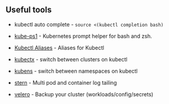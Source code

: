 ## Useful tools

* kubectl auto complete - ```source <(kubectl completion bash)```

* [kube-ps1](https://github.com/jonmosco/kube-ps1) - Kubernetes prompt helper for bash and zsh.
* [Kubectl Aliases](https://github.com/ahmetb/kubectl-aliases) - Aliases for Kubectl
* [kubectx](https://github.com/ahmetb/kubectx) - switch between clusters on kubectl
* [kubens](https://github.com/ahmetb/kubectx) - switch between namespaces on kubectl
* [stern](https://github.com/wercker/stern) - Multi pod and container log tailing
* [velero](https://velero.io/) - Backup your cluster (workloads/config/secrets)
